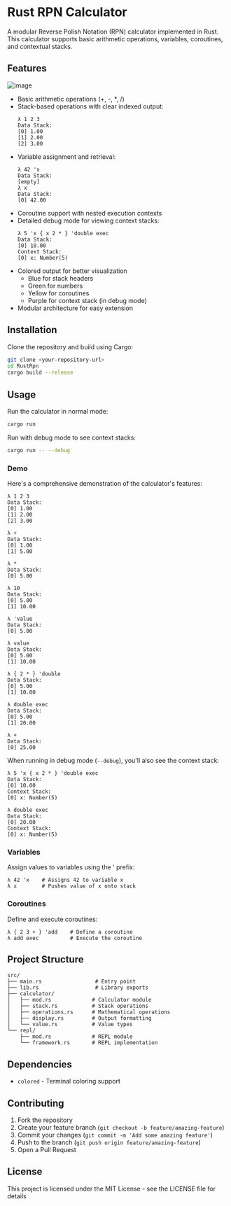 # Rust RPN Calculator

A modular Reverse Polish Notation (RPN) calculator implemented in Rust. This calculator supports basic arithmetic operations, variables, coroutines, and contextual stacks.

## Features

![image](/resources/Untitled3.png)

- Basic arithmetic operations (+, -, *, /)
- Stack-based operations with clear indexed output:
  ```
  λ 1 2 3
  Data Stack:
  [0] 1.00
  [1] 2.00
  [2] 3.00
  ```
- Variable assignment and retrieval:
  ```
  λ 42 'x
  Data Stack:
  [empty]
  λ x
  Data Stack:
  [0] 42.00
  ```
- Coroutine support with nested execution contexts
- Detailed debug mode for viewing context stacks:
  ```
  λ 5 'x { x 2 * } 'double exec
  Data Stack:
  [0] 10.00
  Context Stack:
  [0] x: Number(5)
  ```
- Colored output for better visualization
  - Blue for stack headers
  - Green for numbers
  - Yellow for coroutines
  - Purple for context stack (in debug mode)
- Modular architecture for easy extension

## Installation

Clone the repository and build using Cargo:

```bash
git clone <your-repository-url>
cd RustRpn
cargo build --release
```

## Usage

Run the calculator in normal mode:
```bash
cargo run
```

Run with debug mode to see context stacks:
```bash
cargo run -- --debug
```

### Demo

Here's a comprehensive demonstration of the calculator's features:

```
λ 1 2 3
Data Stack:
[0] 1.00
[1] 2.00
[2] 3.00

λ +
Data Stack:
[0] 1.00
[1] 5.00

λ *
Data Stack:
[0] 5.00

λ 10
Data Stack:
[0] 5.00
[1] 10.00

λ 'value
Data Stack:
[0] 5.00

λ value
Data Stack:
[0] 5.00
[1] 10.00

λ { 2 * } 'double
Data Stack:
[0] 5.00
[1] 10.00

λ double exec
Data Stack:
[0] 5.00
[1] 20.00

λ +
Data Stack:
[0] 25.00
```

When running in debug mode (`--debug`), you'll also see the context stack:

```
λ 5 'x { x 2 * } 'double exec
Data Stack:
[0] 10.00
Context Stack:
[0] x: Number(5)

λ double exec
Data Stack:
[0] 20.00
Context Stack:
[0] x: Number(5)
```

### Variables

Assign values to variables using the ' prefix:
```
λ 42 'x    # Assigns 42 to variable x
λ x        # Pushes value of x onto stack
```

### Coroutines

Define and execute coroutines:
```
λ { 2 3 + } 'add    # Define a coroutine
λ add exec          # Execute the coroutine
```

## Project Structure

```
src/
├── main.rs                 # Entry point
├── lib.rs                  # Library exports
├── calculator/
│   ├── mod.rs             # Calculator module
│   ├── stack.rs           # Stack operations
│   ├── operations.rs      # Mathematical operations
│   ├── display.rs         # Output formatting
│   └── value.rs           # Value types
└── repl/
    ├── mod.rs             # REPL module
    └── framework.rs       # REPL implementation
```

## Dependencies

- `colored` - Terminal coloring support

## Contributing

1. Fork the repository
2. Create your feature branch (`git checkout -b feature/amazing-feature`)
3. Commit your changes (`git commit -m 'Add some amazing feature'`)
4. Push to the branch (`git push origin feature/amazing-feature`)
5. Open a Pull Request

## License

This project is licensed under the MIT License - see the LICENSE file for details
